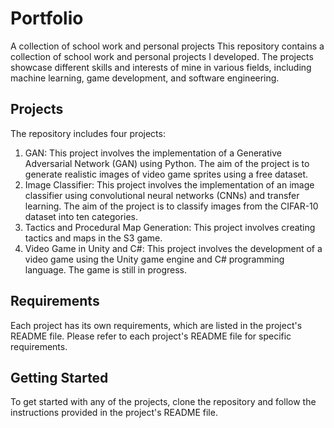 # Portfolio
A collection of school work and personal projects
This repository contains a collection of school work and personal projects I developed. The projects showcase different skills and interests of mine in various fields, including machine learning, game development, and software engineering.

## Projects
The repository includes four projects:
 1. GAN: This project involves the implementation of a Generative Adversarial Network (GAN) using Python. The aim of the project is to generate realistic images of video game sprites using a free dataset.
 2. Image Classifier: This project involves the implementation of an image classifier using convolutional neural networks (CNNs) and transfer learning. The aim of the project is to classify images from the CIFAR-10 dataset into ten categories.
 4. Tactics and Procedural Map Generation: This project involves creating tactics and maps in the S3 game. 
 5. Video Game in Unity and C#: This project involves the development of a video game using the Unity game engine and C# programming language. The game is still in progress.

## Requirements
Each project has its own requirements, which are listed in the project's README file. Please refer to each project's README file for specific requirements.

## Getting Started
To get started with any of the projects, clone the repository and follow the instructions provided in the project's README file.
